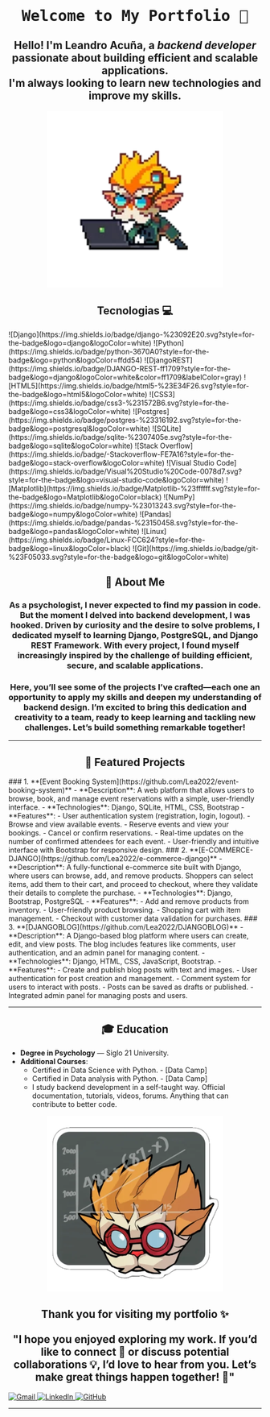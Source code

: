 <h1 align="center" style="font-family: monospace; font-size: 30px;">Welcome to My Portfolio 👋</h1>
<h2 align="center">
  Hello! I'm <strong>Leandro Acuña</strong>, a <em>backend developer</em> passionate about building efficient and scalable applications.<br>
  I'm always looking to <strong>learn new technologies</strong> and improve my skills.
</h2>
<p align="center">
  <img src="heimer%20stiker.webp" alt="Heimer Sticker" width="350">
</p>

<h2 align="center">
 Tecnologias 💻
</h2>
![Django](https://img.shields.io/badge/django-%23092E20.svg?style=for-the-badge&logo=django&logoColor=white)
![Python](https://img.shields.io/badge/python-3670A0?style=for-the-badge&logo=python&logoColor=ffdd54)
![DjangoREST](https://img.shields.io/badge/DJANGO-REST-ff1709?style=for-the-badge&logo=django&logoColor=white&color=ff1709&labelColor=gray)
![HTML5](https://img.shields.io/badge/html5-%23E34F26.svg?style=for-the-badge&logo=html5&logoColor=white)
![CSS3](https://img.shields.io/badge/css3-%231572B6.svg?style=for-the-badge&logo=css3&logoColor=white)
![Postgres](https://img.shields.io/badge/postgres-%23316192.svg?style=for-the-badge&logo=postgresql&logoColor=white)
![SQLite](https://img.shields.io/badge/sqlite-%2307405e.svg?style=for-the-badge&logo=sqlite&logoColor=white)
![Stack Overflow](https://img.shields.io/badge/-Stackoverflow-FE7A16?style=for-the-badge&logo=stack-overflow&logoColor=white)
![Visual Studio Code](https://img.shields.io/badge/Visual%20Studio%20Code-0078d7.svg?style=for-the-badge&logo=visual-studio-code&logoColor=white)
![Matplotlib](https://img.shields.io/badge/Matplotlib-%23ffffff.svg?style=for-the-badge&logo=Matplotlib&logoColor=black)
![NumPy](https://img.shields.io/badge/numpy-%23013243.svg?style=for-the-badge&logo=numpy&logoColor=white)
![Pandas](https://img.shields.io/badge/pandas-%23150458.svg?style=for-the-badge&logo=pandas&logoColor=white)
![Linux](https://img.shields.io/badge/Linux-FCC624?style=for-the-badge&logo=linux&logoColor=black)
![Git](https://img.shields.io/badge/git-%23F05033.svg?style=for-the-badge&logo=git&logoColor=white)


<h2 align="center">
 🚀 About Me
</h2>

<h3 align="center">
As a psychologist, I never expected to find my passion in code. But the moment I delved into backend development, I was hooked. Driven by curiosity and the desire to solve problems, I dedicated myself to learning Django, PostgreSQL, and Django REST Framework. With every project, I found myself increasingly inspired by the challenge of building efficient, secure, and scalable applications.
</h3>

<h3 align="center">
Here, you’ll see some of the projects I’ve crafted—each one an opportunity to apply my skills and deepen my understanding of backend design. I’m excited to bring this dedication and creativity to a team, ready to keep learning and tackling new challenges. Let’s build something remarkable together!
</h3>


---
<h2 align="center">
 📂 Featured Projects
</h2>
### 1. **[Event Booking System](https://github.com/Lea2022/event-booking-system)**
   - **Description**: A web platform that allows users to browse, book, and manage event reservations with a simple, user-friendly interface.
   - **Technologies**: Django, SQLite, HTML, CSS, Bootstrap
   - **Features**:
     - User authentication system (registration, login, logout).
     - Browse and view available events.
     - Reserve events and view your bookings.
     - Cancel or confirm reservations.
     - Real-time updates on the number of confirmed attendees for each event.
     - User-friendly and intuitive interface with Bootstrap for responsive design.
### 2. **[E-COMMERCE-DJANGO](https://github.com/Lea2022/e-commerce-django)**
   - **Description**: A fully-functional e-commerce site built with Django, where users can browse, add, and remove products. Shoppers can select items, add them to their cart, and proceed to checkout, where they validate their details to complete the purchase.
   - **Technologies**: Django, Bootstrap, PostgreSQL
   - **Features**:
     - Add and remove products from inventory.
     - User-friendly product browsing.
     - Shopping cart with item management.
     - Checkout with customer data validation for purchases.
### 3. **[DJANGOBLOG](https://github.com/Lea2022/DJANGOBLOG)**
   - **Description**: A Django-based blog platform where users can create, edit, and view posts. The blog includes features like comments, user authentication, and an admin panel for managing content.
   - **Technologies**: Django, HTML, CSS, JavaScript, Bootstrap.
   - **Features**:
     - Create and publish blog posts with text and images.
     - User authentication for post creation and management.
     - Comment system for users to interact with posts.
     - Posts can be saved as drafts or published.
     - Integrated admin panel for managing posts and users.

---
<h2 align="center">
 🎓 Education
</h2>

- **Degree in Psychology** — Siglo 21 University.
- **Additional Courses**:
  - Certified in Data Science with Python. - [Data Camp]
  - Certified in Data analysis with Python. - [Data Camp]
  - I study backend development in a self-taught way.
    Official documentation, tutorials, videos, forums. Anything that can contribute to better code.

<p align="center">
  <img src="heimer stiker 2.webp" alt="Heimer Sticker 2" width="350">
</p> 

<h2 align="center">
  Thank you for visiting my portfolio ✨
  <br><br>
  "I hope you enjoyed exploring my work. If you’d like to connect 🤝 or discuss potential collaborations 💡, I’d love to hear from you. Let’s make great things happen together! 🚀"
</h2>





[![Gmail](https://img.shields.io/badge/Gmail-D14836?style=for-the-badge&logo=gmail&logoColor=white)
](acunalean147@gmail.com)
[![LinkedIn](https://img.shields.io/badge/linkedin-%230077B5.svg?style=for-the-badge&logo=linkedin&logoColor=white)
](https://www.linkedin.com/in/lean-acu%C3%B1a/)
[![GitHub](https://img.shields.io/badge/github-%23121011.svg?style=for-the-badge&logo=github&logoColor=white)
](https://github.com/Lea2022)


---


